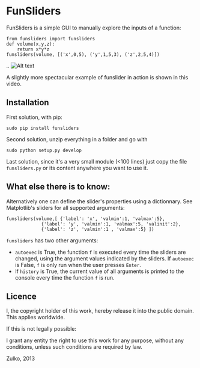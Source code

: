 FunSliders
==========

FunSliders is a simple GUI to manually explore the inputs of a function:

    from funsliders import funsliders
    def volume(x,y,z):
        return x*y*z
    funsliders(volume, [('x',0,5), ('y',1,5,3), ('z',2,5,4)])

.. ![Alt text](http://i.imgur.com/2ngZopS.jpg "Screenshot")

A slightly more spectacular example of funslider in action is shown in this video.

Installation
------------

First solution, with pip:

    sudo pip install funsliders

Second solution, unzip everything in a folder and go with

    sudo python setup.py develop

Last solution, since it's a very small module (<100 lines) just copy the file `funsliders.py` or its content anywhere you want to use it.


What else there is to know:
---------------------------

Alternatively one can define the slider's properties using a dictionnary.
See Matplotlib's sliders for all supported arguments:

    funsliders(volume,[ {'label': 'x', 'valmin':1, 'valmax':5},
                 {'label': 'y', 'valmin':1, 'valmax':5, 'valinit':2},
                 {'label': 'z', 'valmin':1 , 'valmax':5} ])    
    
`funsliders` has two other arguments:
- `autoexec` is True, the function `f` is executed every time
the sliders are changed, using the argument values indicated by the
sliders. If `autoexec` is False, `f` is only run when the user presses `Enter`.
- If `history` is True, the current value of all arguments is printed to
the console every time the function `f` is run.

Licence
--------

I, the copyright holder of this work, hereby release it into the public domain. This applies worldwide.

If this is not legally possible:

I grant any entity the right to use this work for any purpose, without any conditions, unless such conditions are required by law.

Zulko, 2013

